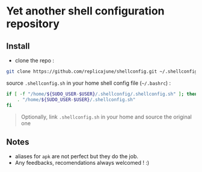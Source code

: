 # Yet another shell configuration repository

## Install

- clone the repo :

``` sh
git clone https://github.com/replicajune/shellconfig.git ~/.shellconfig
```

source `.shellconfig.sh` in your home shell config file (`~/.bashrc`) :

``` sh
if [ -f "/home/${SUDO_USER-$USER}/.shellconfig/.shellconfig.sh" ]; then
    . "/home/${SUDO_USER-$USER}/.shellconfig.sh"
fi
```

> Optionally, link `.shellconfig.sh` in your home and source the original one

## Notes

- aliases for `apk` are not perfect but they do the job.
- Any feedbacks, recomendations always welcomed ! :)
